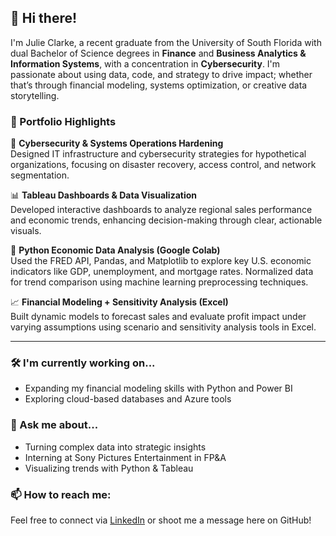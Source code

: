 ## 👋 Hi there!

I'm Julie Clarke, a recent graduate from the University of South Florida with dual Bachelor of Science degrees in **Finance** and **Business Analytics & Information Systems**, with a concentration in **Cybersecurity**. I'm passionate about using data, code, and strategy to drive impact; whether that’s through financial modeling, systems optimization, or creative data storytelling.

### 💼 Portfolio Highlights

🔐 **Cybersecurity & Systems Operations Hardening**  
Designed IT infrastructure and cybersecurity strategies for hypothetical organizations, focusing on disaster recovery, access control, and network segmentation.

📊 **Tableau Dashboards & Data Visualization**  
Developed interactive dashboards to analyze regional sales performance and economic trends, enhancing decision-making through clear, actionable visuals.

🐍 **Python Economic Data Analysis (Google Colab)**  
Used the FRED API, Pandas, and Matplotlib to explore key U.S. economic indicators like GDP, unemployment, and mortgage rates. Normalized data for trend comparison using machine learning preprocessing techniques.

📈 **Financial Modeling + Sensitivity Analysis (Excel)**  
Built dynamic models to forecast sales and evaluate profit impact under varying assumptions using scenario and sensitivity analysis tools in Excel.

---

### 🛠️ I'm currently working on...
- Expanding my financial modeling skills with Python and Power BI
- Exploring cloud-based databases and Azure tools

### 💬 Ask me about...
- Turning complex data into strategic insights  
- Interning at Sony Pictures Entertainment in FP&A  
- Visualizing trends with Python & Tableau

### 📫 How to reach me:
Feel free to connect via [LinkedIn](https://www.linkedin.com/in/julie-clarke-2a5484234/) or shoot me a message here on GitHub!

